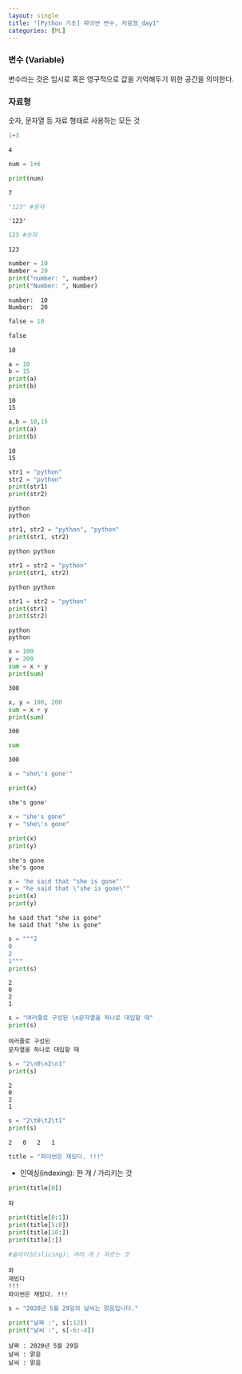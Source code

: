 ```yaml
---
layout: single
title: "[Python 기초] 파이썬 변수, 자료형_day1"
categories: [ML]
---
```

### 변수 (Variable)

변수라는 것은 임시로 혹은 영구적으로 값을 기억해두기 위한 공간을 의미한다.

### 자료형

 숫자, 문자열 등 자료 형태로 사용하는 모든 것


```python
1+3
```




    4




```python
num = 1+6
```


```python
print(num)
```

    7
    


```python
"123" #문자
```




    '123'




```python
123 #숫자
```




    123




```python
number = 10
Number = 20
print("number: ", number)
print("Number: ", Number)
```

    number:  10
    Number:  20
    


```python
false = 10
```


```python
false
```




    10




```python
a = 10
b = 15
print(a)
print(b)
```

    10
    15
    


```python
a,b = 10,15
print(a)
print(b)
```

    10
    15
    


```python
str1 = "python"
str2 = "python"
print(str1)
print(str2)
```

    python
    python
    


```python
str1, str2 = "python", "python"
print(str1, str2)
```

    python python
    


```python
str1 = str2 = "python"
print(str1, str2)
```

    python python
    


```python
str1 = str2 = "python"
print(str1)
print(str2)
```

    python
    python
    


```python
x = 100
y = 200
sum = x + y
print(sum)
```

    300
    


```python
x, y = 100, 200
sum = x + y
print(sum)
```

    300
    


```python
sum
```




    300




```python
x = "she\'s gone'"
```


```python
print(x)
```

    she's gone'
    


```python
x = "she's gone"
y = "she\'s gone"

print(x)
print(y)
```

    she's gone
    she's gone
    


```python
x = 'he said that "she is gone"'
y = "he said that \"she is gone\""
print(x)
print(y)
```

    he said that "she is gone"
    he said that "she is gone"
    


```python
s = """2
0
2
1"""
print(s)
```

    2
    0
    2
    1
    


```python
s = "여러줄로 구성된 \n문자열을 하나로 대입할 때"
print(s)
```

    여러줄로 구성된 
    문자열을 하나로 대입할 때
    


```python
s = "2\n0\n2\n1"
print(s)
```

    2
    0
    2
    1
    


```python
s = "2\t0\t2\t1"
print(s)
```

    2	0	2	1
    


```python
title = "파이썬은 재밌다. !!!"
```

- 인덱싱(indexing): 한 개 / 가리키는 것


```python
print(title[0]) 
```

    파
    


```python
print(title[0:1])
print(title[5:8])
print(title[10:])
print(title[:])

#슬라이싱(slicing): 여러 개 / 자르는 것
```

    파
    재밌다
    !!!
    파이썬은 재밌다. !!!
    


```python
s = "2020년 5월 29일의 날씨는 맑음입니다."

print("날짜 :", s[:12])
print("날씨 :", s[-6:-4])
```

    날짜 : 2020년 5월 29일
    날씨 : 맑음
    날씨 : 맑음
    
